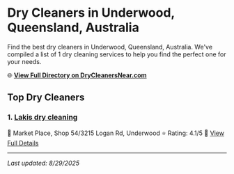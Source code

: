 # Dry Cleaners in Underwood, Queensland, Australia

Find the best dry cleaners in Underwood, Queensland, Australia. We've compiled a list of 1 dry cleaning services to help you find the perfect one for your needs.

🌐 **[View Full Directory on DryCleanersNear.com](https://drycleanersnear.com/city/Australia/Queensland/Underwood)**

## Top Dry Cleaners

### 1. [Lakis dry cleaning](https://drycleanersnear.com/dryCleaner/68aa73dd39cc7c0899005eed/lakis-dry-cleaning)
📍 Market Place, Shop 54/3215 Logan Rd, Underwood
⭐ Rating: 4.1/5
🔗 [View Full Details](https://drycleanersnear.com/dryCleaner/68aa73dd39cc7c0899005eed/lakis-dry-cleaning)


---

*Last updated: 8/29/2025*
